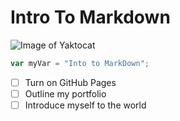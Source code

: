 # Intro To Markdown
![Image of Yaktocat](https://octodex.github.com/images/yaktocat.png)
``` javascript
var myVar = "Into to MarkDown";
```
- [ ] Turn on GitHub Pages
- [ ] Outline my portfolio
- [ ] Introduce myself to the world

